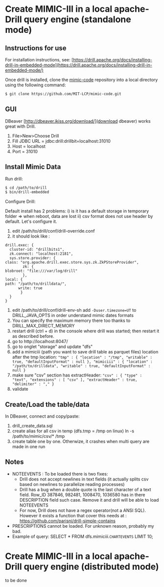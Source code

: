 # Create MIMIC-III in a local apache-Drill query engine (standalone mode)

## Instructions for use

For installation instructions, see: [https://drill.apache.org/docs/installing-drill-in-embedded-mode](https://drill.apache.org/docs/installing-drill-in-embedded-mode/)

Once drill is installed, clone the [mimic-code](https://github.com/MIT-LCP/mimic-code) repository into a local directory using the following command:

``` bash
$ git clone https://github.com/MIT-LCP/mimic-code.git
```

## GUI

DBeaver [http://dbeaver.jkiss.org/download/](download dbeaver) works great with Drill. 

1. File>New>Choose Drill
  1. Fill JDBC URL =  jdbc:drill:drillbit=localhost:31010
  1. Host = localhost
  1. Port = 31010

## Install Mimic Data

Run drill:

``` bash
$ cd /path/to/drill
$ bin/drill-embedded
```

Configure Drill:

Default install has 2 problems: i) is it has a default storage in temporary folder => when reboot, data are lost ii) csv format does not use header by default.
Let's configure it.

1. edit /path/to/drill/conf/drill-override.conf
  1. it should look like : 
```
drill.exec: {
  cluster-id: "drillbits1",
  zk.connect: "localhost:2181",
  sys.store.provider: {
class: "org.apache.drill.exec.store.sys.zk.ZkPStoreProvider",
        zk: {
blobroot: "file:///var/log/drill"
        },
local: {
path: "/path/to/drilldata/",
      write: true
       }
  }
}
```
1. edit /path/to/drill/conf/drill-env-sh add ``` -Duser.timezone=UT ``` to DRILL_JAVA_OPTS in order understand mimic dates formats
1. You can specify the maximum memory there too thanks to DRILL_MAX_DIRECT_MEMORY
1. restart drill (ctrl + d) in the console where drill was started; then restart it as described before. 
1. go to http://localhost:8047/
1. go to onglet "storage" and update "dfs"
1. add a mimiciii (path you want to save drill table as parquet files) location after the tmp location:   `"tmp" : { "location" : "/tmp", "writable" : true, "defaultInputFormat" : null }, "mimiciii" : { "location" : "/path/to/drilldata", "writable" : true, "defaultInputFormat" : null }`
1. make sure "csv" section has extractHeader:  `"csv" : { "type" : "text", "extensions" : [ "csv" ], "extractHeader" : true, "delimiter" : "," }`
1. validate

## Create/Load the table/data

In DBeaver, connect and copy/paste:

1. drill_create_data.sql
1. create alias for all csv in temp (dfs.tmp = /tmp on linux) ln -s /path/to/mimic/csv/\* /tmp 
1. create table one by one. Otherwize, it crashes when multi query are made in one run

## Notes

* NOTEEVENTS : To be loaded there is two fixes:
  * Drill does not accept newlines in text fields (it actually splits csv based on newlines to parallelize reading processes)
  * Drill has a bug when a double quote is the last character of a text field. Row_ID 387846, 982481, 1008470, 1036580 has in there DESCRIPTION field such case. Remove it and drill will be able to load NOTEEVENTS
  * For now, Drill does not have a regex operator(not a ANSI SQL). However it exists a function that cover this needs at : https://github.com/parisni/drill-simple-contains 
* PRESCRIPTIONS cannot be loaded. For unknown reason, probably my bad.
* Example of query: SELECT * FROM dfs.mimiciii.`CHARTEVENTS` LIMIT 10;


# Create MIMIC-III in a local apache-Drill query engine (distributed mode)

to be done
